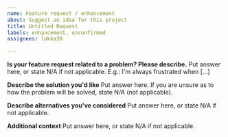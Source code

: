 ```yaml
---
name: Feature request / enhancement
about: Suggest an idea for this project
title: Untitled Request
labels: enhancement, unconfirmed
assignees: lokka30

---
```


**Is your feature request related to a problem? Please describe.**
Put answer here, or state N/A if not applicable.
E.g.: I'm always frustrated when [...]

**Describe the solution you'd like**
Put answer here. If you are unsure as to how the problem will be solved, state N/A (not applicable).

**Describe alternatives you've considered**
Put answer here, or state N/A if not applicable.

**Additional context**
Put answer here, or state N/A if not applicable.
